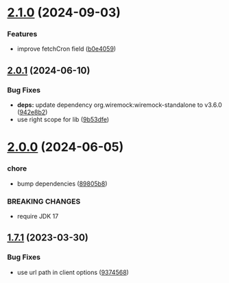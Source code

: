 # [2.1.0](https://github.com/gravitee-io/gravitee-fetcher-bitbucket/compare/2.0.1...2.1.0) (2024-09-03)


### Features

* improve fetchCron field ([b0e4059](https://github.com/gravitee-io/gravitee-fetcher-bitbucket/commit/b0e4059b756658535b93f4a2997e1ee6e2cc7573))

## [2.0.1](https://github.com/gravitee-io/gravitee-fetcher-bitbucket/compare/2.0.0...2.0.1) (2024-06-10)


### Bug Fixes

* **deps:** update dependency org.wiremock:wiremock-standalone to v3.6.0 ([942e8b2](https://github.com/gravitee-io/gravitee-fetcher-bitbucket/commit/942e8b261305d75d59d187fc3ce30cffff4c3d65))
* use right scope for lib ([9b53dfe](https://github.com/gravitee-io/gravitee-fetcher-bitbucket/commit/9b53dfe9578ee1942ca3cc58e5ac40ad54a8036f))

# [2.0.0](https://github.com/gravitee-io/gravitee-fetcher-bitbucket/compare/1.7.1...2.0.0) (2024-06-05)


### chore

* bump dependencies ([89805b8](https://github.com/gravitee-io/gravitee-fetcher-bitbucket/commit/89805b8ef0af6d48644e2ff14666631da1b079ad))


### BREAKING CHANGES

* require JDK 17

## [1.7.1](https://github.com/gravitee-io/gravitee-fetcher-bitbucket/compare/1.7.0...1.7.1) (2023-03-30)


### Bug Fixes

* use url path in client options ([9374568](https://github.com/gravitee-io/gravitee-fetcher-bitbucket/commit/9374568c5a8d6adce7d244c9b43fa2e79c5b2dbc))
